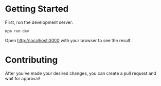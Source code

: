 # Getting Started

First, run the development server:

```bash
npm run dev
```

Open [http://localhost:3000](http://localhost:3000) with your browser to see the result.

# Contributing

After you've made your desired changes, you can create a pull request and wait for approval!
